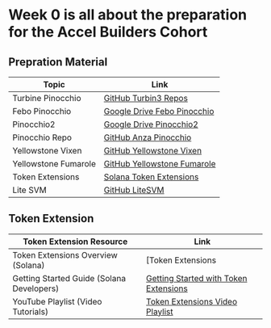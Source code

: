 # Week 0 is all about the preparation for the Accel Builders Cohort 

## Prepration Material

| Topic                   | Link                                                                                     |
|-------------------------|------------------------------------------------------------------------------------------|
| Turbine Pinocchio       | [GitHub Turbin3 Repos](https://github.com/orgs/Turbin3/repositories)                    |
| Febo Pinocchio          | [Google Drive Febo Pinocchio](https://drive.google.com/file/d/112HnPyoiU1OdT8Oymoi1nSnLPVpx73aa/view?usp=sharing) |
| Pinocchio2              | [Google Drive Pinocchio2](https://drive.google.com/file/d/1mWt4PtWTBc66BzAUCVYhYdDGDNpWX9D4/view) |
| Pinocchio Repo          | [GitHub Anza Pinocchio](https://github.com/anza-xyz/pinocchio)                          |
| Yellowstone Vixen       | [GitHub Yellowstone Vixen](https://github.com/rpcpool/yellowstone-vixen)                |
| Yellowstone Fumarole    | [GitHub Yellowstone Fumarole](https://github.com/rpcpool/yellowstone-fumarole/tree/65dc0e6ff823b133811c485ee1c8ea6b26902fe8) |
| Token Extensions        | [Solana Token Extensions](https://solana.com/solutions/token-extensions)                 |
| Lite SVM                | [GitHub LiteSVM](https://github.com/LiteSVM/litesvm)                                    |


## Token Extension

| Token Extension Resource                    | Link                                                                                                  |
|---------------------------------------------|-------------------------------------------------------------------------------------------------------|
| Token Extensions Overview (Solana)          | [Token Extensions | Solana](https://solana.com/solutions/token-extensions)                            |
| Getting Started Guide (Solana Developers)   | [Getting Started with Token Extensions](https://solana.com/developers/guides/token-extensions/getting-started) |
| YouTube Playlist (Video Tutorials)          | [Token Extensions Video Playlist](https://www.youtube.com/playlist?list=PLilwLeBwGuK6imBuGLSLmzMEyj6yVHGDO)    |
